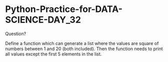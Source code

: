 # Python-Practice-for-DATA-SCIENCE-DAY_32
Question?

Define a function which can generate a list where the values are square of numbers between 1 and 20 (both included). Then the function needs to print all values except the first 5 elements in the list.
